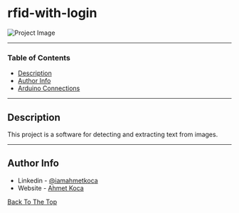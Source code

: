 # rfid-with-login

![Project Image](https://ahmetkoca.com.tr/github/ocr-test-project/ocr-test-project.png)



---

### Table of Contents


- [Description](#description)
- [Author Info](#author-info)
- [Arduino Connections](https://ahmetkoca.com.tr/github/rfid-with-csharp/arduino-connections.png)
---

## Description

This project is a software for detecting and extracting text from images.



---











## Author Info

- Linkedin - [@iamahmetkoca](https://www.linkedin.com/in/iamahmetkoca/)
- Website - [Ahmet Koca](https://ahmetkoca.com.tr)

[Back To The Top](#read-me-template)

